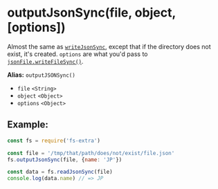 # outputJsonSync(file, object, [options])

Almost the same as [`writeJsonSync`](writeJson-sync.md), except that if the directory does not exist, it's created.
`options` are what you'd pass to [`jsonFile.writeFileSync()`](https://github.com/jprichardson/node-jsonfile#writefilesyncfilename-obj-options).

**Alias:** `outputJSONSync()`

- `file` `<String>`
- `object` `<Object>`
- `options` `<Object>`

## Example:

```js
const fs = require('fs-extra')

const file = '/tmp/that/path/does/not/exist/file.json'
fs.outputJsonSync(file, {name: 'JP'})

const data = fs.readJsonSync(file)
console.log(data.name) // => JP
```
